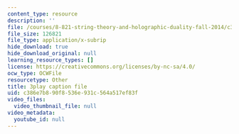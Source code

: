 ```yaml
---
content_type: resource
description: ''
file: /courses/8-821-string-theory-and-holographic-duality-fall-2014/c386e7b890f8536e931c564a517ef83f_M_8UajiNlDg.srt
file_size: 126821
file_type: application/x-subrip
hide_download: true
hide_download_original: null
learning_resource_types: []
license: https://creativecommons.org/licenses/by-nc-sa/4.0/
ocw_type: OCWFile
resourcetype: Other
title: 3play caption file
uid: c386e7b8-90f8-536e-931c-564a517ef83f
video_files:
  video_thumbnail_file: null
video_metadata:
  youtube_id: null
---
```

